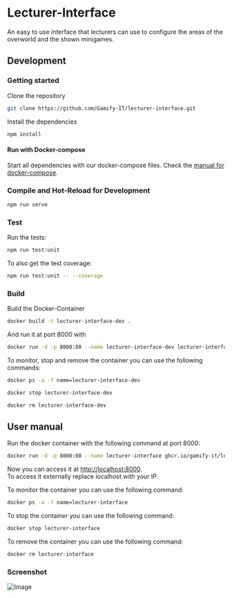 # Lecturer-Interface

An easy to use interface that lecturers can use to configure the areas of the overworld and the shown minigames.

## Development

### Getting started

Clone the repository  
```sh
git clone https://github.com/Gamify-IT/lecturer-interface.git
```

Install the dependencies  
```sh
npm install
```

#### Run with Docker-compose

Start all dependencies with our docker-compose files.
Check the [manual for docker-compose](https://github.com/Gamify-IT/docs/blob/main/dev-manuals/languages/docker/docker-compose.md).

### Compile and Hot-Reload for Development

```sh
npm run serve
```

### Test

Run the tests:
```sh
npm run test:unit
```

To also get the test coverage:
```sh
npm run test:unit -- --coverage
```

### Build

Build the Docker-Container
```sh
docker build -t lecturer-interface-dev .
```
And run it at port 8000 with
```sh
docker run -d -p 8000:80 --name lecturer-interface-dev lecturer-interface-dev
```

To monitor, stop and remove the container you can use the following commands:
```sh
docker ps -a -f name=lecturer-interface-dev
```
```sh
docker stop lecturer-interface-dev
```
```sh
docker rm lecturer-interface-dev
```

## User manual

Run the docker container with the following command at port 8000:
```sh
docker run -d -p 8000:80 --name lecturer-interface ghcr.io/gamify-it/lecturer-interface:latest
```
Now you can access it at [http://localhost:8000](http://localhost:8000).  
To access it externally replace localhost with your IP.  

To monitor the container you can use the following command:
```sh
docker ps -a -f name=lecturer-interface
```
To stop the container you can use the following command:
```sh
docker stop lecturer-interface
```
To remove the container you can use the following command:
```sh
docker rm lecturer-interface
```

### Screenshot
![Image](https://user-images.githubusercontent.com/39833217/178007768-a4f20b6d-5348-48e6-89a2-6956d15ea065.png)
